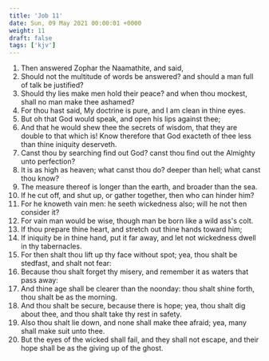 ```yaml
---
title: 'Job 11'
date: Sun, 09 May 2021 00:00:01 +0000
weight: 11
draft: false
tags: ['kjv'] 
---
```


1. Then answered Zophar the Naamathite, and said,
2. Should not the multitude of words be answered? and should a man full of talk be justified?
3. Should thy lies make men hold their peace? and when thou mockest, shall no man make thee ashamed?
4. For thou hast said, My doctrine is pure, and I am clean in thine eyes.
5. But oh that God would speak, and open his lips against thee;
6. And that he would shew thee the secrets of wisdom, that they are double to that which is! Know therefore that God exacteth of thee less than thine iniquity deserveth.
7. Canst thou by searching find out God? canst thou find out the Almighty unto perfection?
8. It is as high as heaven; what canst thou do? deeper than hell; what canst thou know?
9. The measure thereof is longer than the earth, and broader than the sea.
10. If he cut off, and shut up, or gather together, then who can hinder him?
11. For he knoweth vain men: he seeth wickedness also; will he not then consider it?
12. For vain man would be wise, though man be born like a wild ass's colt.
13. If thou prepare thine heart, and stretch out thine hands toward him;
14. If iniquity be in thine hand, put it far away, and let not wickedness dwell in thy tabernacles.
15. For then shalt thou lift up thy face without spot; yea, thou shalt be stedfast, and shalt not fear:
16. Because thou shalt forget thy misery, and remember it as waters that pass away:
17. And thine age shall be clearer than the noonday: thou shalt shine forth, thou shalt be as the morning.
18. And thou shalt be secure, because there is hope; yea, thou shalt dig about thee, and thou shalt take thy rest in safety.
19. Also thou shalt lie down, and none shall make thee afraid; yea, many shall make suit unto thee.
20. But the eyes of the wicked shall fail, and they shall not escape, and their hope shall be as the giving up of the ghost.
